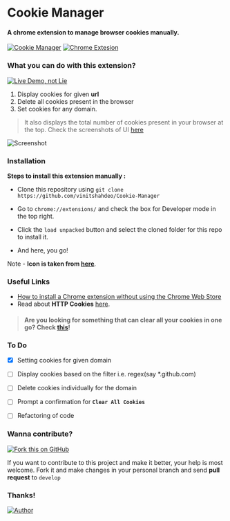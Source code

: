 # Cookie Manager
#### A chrome extension to manage browser cookies manually.

[![Cookie Manager](https://img.shields.io/badge/Cookie-Manager-teal.svg?colorA=red&colorB=blue)](https://github.com/vinitshahdeo/Cookie-Manager) [![Chrome Extesion](https://img.shields.io/badge/Chrome-Extension-teal.svg)](https://github.com/vinitshahdeo/Cookie-Manager)

### What you can do with this extension?

[![Live Demo, not Lie](https://forthebadge.com/images/badges/its-not-a-lie-if-you-believe-it.svg)](https://github.com/vinitshahdeo/Cookie-Manager/)

1. Display cookies for given **url**
2. Delete all cookies present in the browser
3. Set cookies for any domain.

> It also displays the total number of cookies present in your browser at the top.
> Check the screenshots of UI [here](https://github.com/vinitshahdeo/Cookie-Manager/tree/master/assets)

![Screenshot](https://github.com/vinitshahdeo/Cookie-Manager/blob/master/assets/Screenshot%202019-01-17%20at%2010.57.41%20PM.png?raw=true)

### Installation

**Steps to install this extension manually :**

- Clone this repository using `git clone https://github.com/vinitshahdeo/Cookie-Manager`

- Go to `chrome://extensions/` and check the box for Developer mode in the top right.

- Click the `load unpacked` button and select the cloned folder for this repo to install it.

- And here, you go!

Note - **Icon is taken from [here](https://pngtree.com/free-icon/clean_419342)**.

### Useful Links

- [How to install a Chrome extension without using the Chrome Web Store](https://blog.hunter.io/how-to-install-a-chrome-extension-without-using-the-chrome-web-store-31902c780034)
- Read about **HTTP Cookies** [here](https://developer.mozilla.org/en-US/docs/Web/HTTP/Cookies).

>#### Are you looking for something that can clear all your cookies in one go? Check [this](https://vinitshahdeo.github.io/cookie-cleaner/)!

### To Do

- [x] Setting cookies for given domain

- [ ] Display cookies based on the filter i.e. regex(say *.github.com)

- [ ] Delete cookies individually for the domain

- [ ] Prompt a confirmation for **`Clear All Cookies`**

- [ ] Refactoring of code

### Wanna contribute?

[![Fork this on GitHub](https://img.shields.io/badge/Click&nbsp;to&nbsp;Fork-This&nbsp;repository-orange.svg?style=for-the-badge)](https://github.com/vinitshahdeo/Cookie-Manager/fork) 

If you want to contribute to this project and make it better, your help is most welcome. Fork it and make changes in your personal branch and send **pull request** to `develop`


### Thanks!

[![Author](https://img.shields.io/badge/Author-@vinitshahdeo-gray.svg?colorA=gray&colorB=dodgerblue)](https://github.com/vinitshahdeo/)
